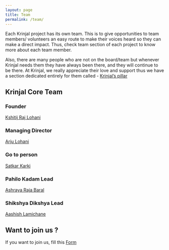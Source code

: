 ```yaml
---
layout: page
title: Team
permalink: /team/
---
```


Each Krinjal project has its own team. This is to give opportunities to team members/ volunteers an easy route to make their voices heard so they can make a direct impact. Thus, check team section of each project to know more about each team member.

Also, there are many people who are not on the board/team but whenever Krinjal needs them they have always been there, and they will continue to be there. At Krinjal, we really appreciate their love and support thus we have a section dedicated entirely for them called - [Krinjal’s pillar](/pillar)

## Krinjal Core Team

### Founder

[Kshitij Raj Lohani](https://facebook.com/kshitij.lohani)

### Managing Director

[Arju Lohani](https://www.facebook.com/aarju.lohani.7)

### Go to person

[Satkar Karki](https://www.facebook.com/satkar.karki.5)

### Pahilo Kadam Lead

[Ashraya Raja Baral](https://www.facebook.com/aashraya.gems)

### Shikshya Dikshya Lead

[Aashish Lamichane](https://www.facebook.com/LcAashish)

## Want to join us ?

If you want to join us, fill this [Form](https://docs.google.com/forms/d/13QI1Qm-F-ybQHnDEFEKkMbOlYKdmYAdxG5E2BC_YPX4)
